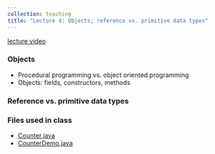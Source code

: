 ```yaml
---
collection: teaching
title: "Lecture 4: Objects; reference vs. primitive data types"
---
```


[lecture video]()


### Objects
* Procedural programming vs. object oriented programming
* Objects: fields, constructors, methods

### Reference vs. primitive data types


### Files used in class
* [Counter.java](https://lgw2.github.io/teaching/csci132-fall-2022/lectures/Counter.java)
* [CounterDemo.java](https://lgw2.github.io/teaching/csci132-fall-2022/lectures/CounterDemo.java)
